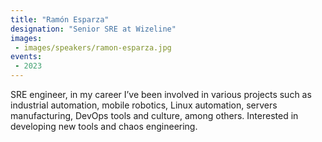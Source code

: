 ```yaml
---
title: "Ramón Esparza"
designation: "Senior SRE at Wizeline"
images:
 - images/speakers/ramon-esparza.jpg
events:
 - 2023
---
```


SRE engineer, in my career I’ve been involved in various projects such as industrial automation, mobile robotics, Linux automation, servers manufacturing, DevOps tools and culture, among others. Interested in developing new tools and chaos engineering.